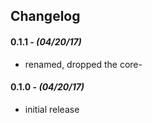 

## Changelog

#### 0.1.1 - *(04/20/17)*
- renamed, dropped the core-

#### 0.1.0 - *(04/20/17)*
- initial release
